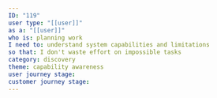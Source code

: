 ```yaml
---
ID: "119"
user type: "[[user]]"
as a: "[[user]]"
who is: planning work
I need to: understand system capabilities and limitations
so that: I don't waste effort on impossible tasks
category: discovery
theme: capability awareness
user journey stage:
customer journey stage:
---
```

